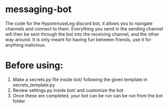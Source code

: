 # messaging-bot
The code for the HypotenuseLeg discord bot, it allows you to navigate channels and connect to them. Everything you send in the sending channel will then be sent through the bot into the receiving channel, and the other way around.
It is only meant for having fun between friends, use it for anything malicious.

# Before using:
1. Make a secrets.py file inside bot/ following the given template in secrets_template.py
2. Review settings.py inside bot/ and customize the bot
3. Once these are completed, your bot can be run can be run from the bot folder
